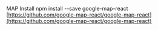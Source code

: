 

MAP Install npm install --save google-map-react
[https://github.com/google-map-react/google-map-react](https://github.com/google-map-react/google-map-react)
